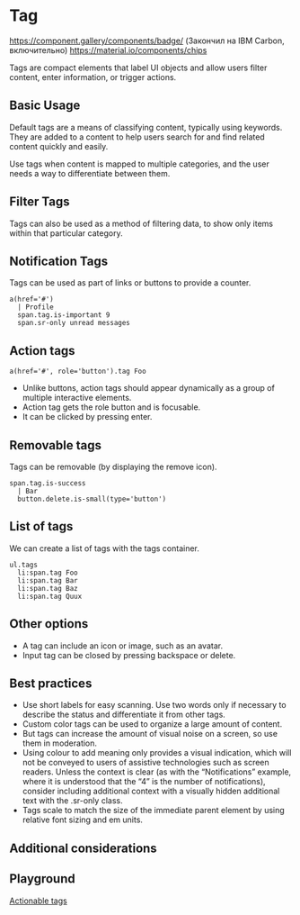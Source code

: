 # Tag

https://component.gallery/components/badge/ (Закончил на IBM Carbon, включительно)
https://material.io/components/chips

Tags are compact elements that label UI objects and allow users filter content, enter information, or trigger actions.

## Basic Usage

Default tags are a means of classifying content, typically using keywords. They are added to a content to help users search for and find related content quickly and easily.

Use tags when content is mapped to multiple categories, and the user needs a way to differentiate between them.

## Filter Tags

Tags can also be used as a method of filtering data, to show only items within that particular category.

## Notification Tags

Tags can be used as part of links or buttons to provide a counter.

```pug
a(href='#')
  | Profile
  span.tag.is-important 9
  span.sr-only unread messages
```

## Action tags

```pug
a(href='#', role='button').tag Foo
```

- Unlike buttons, action tags should appear dynamically as a group of multiple interactive elements.
- Action tag gets the role button and is focusable.
- It can be clicked by pressing enter.

## Removable tags

Tags can be removable (by displaying the remove icon).

```pug
span.tag.is-success
  | Bar
  button.delete.is-small(type='button')
```

## List of tags

We can create a list of tags with the tags container.

```pug
ul.tags
  li:span.tag Foo
  li:span.tag Bar
  li:span.tag Baz
  li:span.tag Quux
```

## Other options

- A tag can include an icon or image, such as an avatar.
- Input tag can be closed by pressing backspace or delete.

## Best practices

- Use short labels for easy scanning. Use two words only if necessary to describe the status and differentiate it from other tags.
- Custom color tags can be used to organize a large amount of content.
- But tags can increase the amount of visual noise on a screen, so use them in moderation.
- Using colour to add meaning only provides a visual indication, which will not be conveyed to users of assistive technologies such as screen readers. Unless the context is clear (as with the “Notifications” example, where it is understood that the “4” is the number of notifications), consider including additional context with a visually hidden additional text with the .sr-only class.
- Tags scale to match the size of the immediate parent element by using relative font sizing and em units.

## Additional considerations

## Playground

[Actionable tags](https://codesandbox.io/s/actionable-tags-qxqyj?file=/index.js)
